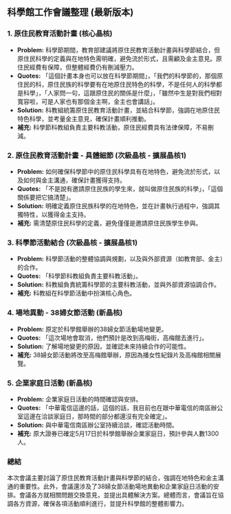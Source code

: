 ## 科學館工作會議整理 (最新版本)

### 1. 原住民教育活動計畫 (核心晶核)

*   **Problem:** 科學節期間，教育部建議將原住民教育活動計畫與科學節結合，但原住民科學的定義與在地特色需明確，避免流於形式，且需顧及金主意見。原住民經費有保障，但整體經費仍有刪減壓力。
*   **Quotes:** 「這個計畫本身也可以放在科學節期間」，「我們的科學節的，那個原住民的科，原住民族的科學要有在地原住民特色的科學，不是任何人的科學都是科學」，「人家問一句，這跟原住民的關係是什麼」，「雖然中生是對我們相對寬容啦，可是人家也有那個金主啊，金主也會講話」。
*   **Solution:** 科教組統籌原住民教育活動計畫，並結合科學節，強調在地原住民特色科學，並考量金主意見，確保計畫順利推動。
*   **補充:** 科學節科教組負責主要科教活動，原住民經費具有法律保障，不易刪減。

### 2. 原住民教育活動計畫 - 具體細節 (次級晶核 - 擴展晶核1)

*   **Problem:** 如何確保科學節中的原住民科學具有在地特色，避免流於形式，以及如何與金主溝通，確保計畫獲得支持。
*   **Quotes:** 「不是說有邀請原住民族的學生來，就叫做原住民族的科學」，「這個關係要把它搞清楚」。
*   **Solution:**  明確定義原住民族科學的在地特色，並在計畫執行過程中，強調其獨特性，以獲得金主支持。
*   **補充:** 需清楚原住民科學的定義，避免僅僅是邀請原住民族學生參與。

### 3. 科學節活動結合 (次級晶核 - 擴展晶核1)

*   **Problem:** 科學節活動的整體協調與規劃，以及與外部資源（如教育部、金主）的合作。
*   **Quotes:** 「科學節科教組負責主要科教活動」。
*   **Solution:** 科教組負責統籌科學節的主要科教活動，並與外部資源協調合作。
*   **補充:** 科教組在科學節活動中扮演核心角色。

### 4. 場地異動 - 38婦女節活動 (新晶核)

*   **Problem:** 原定於科學館舉辦的38婦女節活動場地變更。
*   **Quotes:** 「這次場地會取消，他們預計是改到高梅街，高梅館去進行」。
*   **Solution:** 了解場地變更的原因，並確認未來持續合作的可能性。
*   **補充:** 38婦女節活動將改至高梅館舉辦，原因為播女性紀錄片及高梅館相關展覽。

### 5. 企業家庭日活動 (新晶核)

*   **Problem:**  企業家庭日活動的時間確認與安排。
*   **Quotes:**  「中華電信這邊的話，這個的話，我目前也在跟中華電信的南區辦公室這邊在洽談家庭日，那時間的部分都還沒有完全確定」。
*   **Solution:**  與中華電信南區辦公室持續洽談，確認活動時間。
*   **補充:** 原大證券已確定5月17日於科學館舉辦企業家庭日，預計參與人數1300人。

### 總結

本次會議主要討論了原住民教育活動計畫與科學節的結合，強調在地特色和金主溝通的重要性。此外，會議還涉及了38婦女節活動場地異動和企業家庭日活動的安排。會議各方就相關問題交換意見，並提出具體解決方案。總體而言，會議旨在協調各方資源，確保各項活動順利進行，並提升科學館的整體影響力。